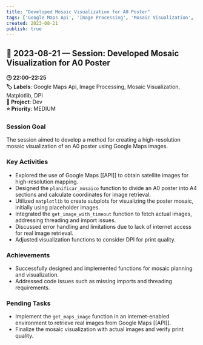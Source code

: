 ```yaml
---
title: "Developed Mosaic Visualization for A0 Poster"
tags: ['Google Maps Api', 'Image Processing', 'Mosaic Visualization', 'Matplotlib', 'DPI']
created: 2023-08-21
publish: true
---
```


## 📅 2023-08-21 — Session: Developed Mosaic Visualization for A0 Poster

**🕒 22:00–22:25**  
**🏷️ Labels**: Google Maps Api, Image Processing, Mosaic Visualization, Matplotlib, DPI  
**📂 Project**: Dev  
**⭐ Priority**: MEDIUM  


### Session Goal
The session aimed to develop a method for creating a high-resolution mosaic visualization of an A0 poster using Google Maps images.

### Key Activities
- Explored the use of Google Maps [[API]] to obtain satellite images for high-resolution mapping.
- Designed the `planificar_mosaico` function to divide an A0 poster into A4 sections and calculate coordinates for image retrieval.
- Utilized `matplotlib` to create subplots for visualizing the poster mosaic, initially using placeholder images.
- Integrated the `get_image_with_timeout` function to fetch actual images, addressing threading and import issues.
- Discussed error handling and limitations due to lack of internet access for real image retrieval.
- Adjusted visualization functions to consider DPI for print quality.

### Achievements
- Successfully designed and implemented functions for mosaic planning and visualization.
- Addressed code issues such as missing imports and threading requirements.

### Pending Tasks
- Implement the `get_maps_image` function in an internet-enabled environment to retrieve real images from Google Maps [[API]].
- Finalize the mosaic visualization with actual images and verify print quality.
